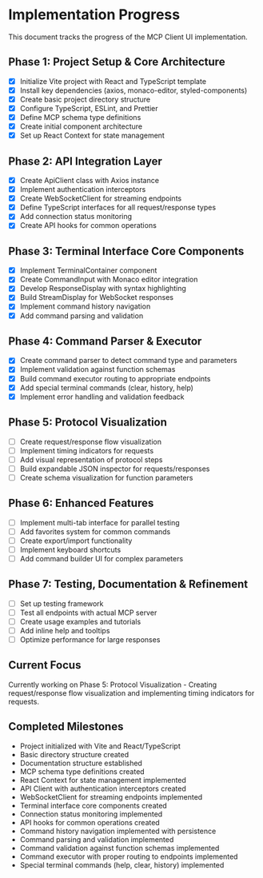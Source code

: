 # Implementation Progress

This document tracks the progress of the MCP Client UI implementation.

## Phase 1: Project Setup & Core Architecture

- [x] Initialize Vite project with React and TypeScript template
- [x] Install key dependencies (axios, monaco-editor, styled-components)
- [x] Create basic project directory structure
- [x] Configure TypeScript, ESLint, and Prettier
- [x] Define MCP schema type definitions
- [x] Create initial component architecture
- [x] Set up React Context for state management

## Phase 2: API Integration Layer

- [x] Create ApiClient class with Axios instance
- [x] Implement authentication interceptors
- [x] Create WebSocketClient for streaming endpoints
- [x] Define TypeScript interfaces for all request/response types
- [x] Add connection status monitoring
- [x] Create API hooks for common operations

## Phase 3: Terminal Interface Core Components

- [x] Implement TerminalContainer component
- [x] Create CommandInput with Monaco editor integration
- [x] Develop ResponseDisplay with syntax highlighting
- [x] Build StreamDisplay for WebSocket responses
- [x] Implement command history navigation
- [x] Add command parsing and validation

## Phase 4: Command Parser & Executor

- [x] Create command parser to detect command type and parameters
- [x] Implement validation against function schemas
- [x] Build command executor routing to appropriate endpoints
- [x] Add special terminal commands (clear, history, help)
- [x] Implement error handling and validation feedback

## Phase 5: Protocol Visualization

- [ ] Create request/response flow visualization
- [ ] Implement timing indicators for requests
- [ ] Add visual representation of protocol steps
- [ ] Build expandable JSON inspector for requests/responses
- [ ] Create schema visualization for function parameters

## Phase 6: Enhanced Features

- [ ] Implement multi-tab interface for parallel testing
- [ ] Add favorites system for common commands
- [ ] Create export/import functionality
- [ ] Implement keyboard shortcuts
- [ ] Add command builder UI for complex parameters

## Phase 7: Testing, Documentation & Refinement

- [ ] Set up testing framework
- [ ] Test all endpoints with actual MCP server
- [ ] Create usage examples and tutorials
- [ ] Add inline help and tooltips
- [ ] Optimize performance for large responses

## Current Focus

Currently working on Phase 5: Protocol Visualization - Creating request/response flow visualization and implementing timing indicators for requests.

## Completed Milestones

- Project initialized with Vite and React/TypeScript
- Basic directory structure created
- Documentation structure established
- MCP schema type definitions created
- React Context for state management implemented
- API Client with authentication interceptors created
- WebSocketClient for streaming endpoints implemented
- Terminal interface core components created
- Connection status monitoring implemented
- API hooks for common operations created
- Command history navigation implemented with persistence
- Command parsing and validation implemented
- Command validation against function schemas implemented
- Command executor with proper routing to endpoints implemented
- Special terminal commands (help, clear, history) implemented 